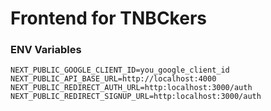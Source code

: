# Frontend for TNBCkers

### ENV Variables
```
NEXT_PUBLIC_GOOGLE_CLIENT_ID=you_google_client_id
NEXT_PUBLIC_API_BASE_URL=http://localhost:4000
NEXT_PUBLIC_REDIRECT_AUTH_URL=http:localhost:3000/auth
NEXT_PUBLIC_REDIRECT_SIGNUP_URL=http:localhost:3000/auth
```
